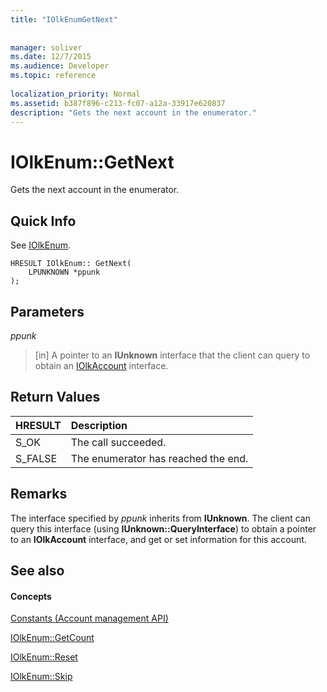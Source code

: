 ```yaml
---
title: "IOlkEnumGetNext"
 
 
manager: soliver
ms.date: 12/7/2015
ms.audience: Developer
ms.topic: reference
 
localization_priority: Normal
ms.assetid: b387f896-c213-fc07-a12a-33917e620837
description: "Gets the next account in the enumerator."
---
```


# IOlkEnum::GetNext

Gets the next account in the enumerator.
  
## Quick Info

See [IOlkEnum](iolkenum.md).
  
```
HRESULT IOlkEnum:: GetNext( 
    LPUNKNOWN *ppunk 
);

```

## Parameters

 _ppunk_
  
> [in] A pointer to an **IUnknown** interface that the client can query to obtain an [IOlkAccount](iolkaccount.md) interface. 
    
## Return Values

|**HRESULT**|**Description**|
|:-----|:-----|
|S_OK  <br/> |The call succeeded.  <br/> |
|S_FALSE  <br/> |The enumerator has reached the end.  <br/> |
   
## Remarks

The interface specified by  *ppunk*  inherits from **IUnknown**. The client can query this interface (using **IUnknown::QueryInterface**) to obtain a pointer to an **IOlkAccount** interface, and get or set information for this account. 
  
## See also

#### Concepts

[Constants (Account management API)](constants-account-management-api.md)
  
[IOlkEnum::GetCount](iolkenum-getcount.md)
  
[IOlkEnum::Reset](iolkenum-reset.md)
  
[IOlkEnum::Skip](iolkenum-skip.md)

